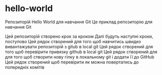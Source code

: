  # hello-world
Репозиторій Hello World для навчання Git
Це приклад репозиторію для навчання Git 

Цей репозиторій створено крок за кроком 
Далі будуть наступні кроки, поступово
Цей рядок створений для того щоб навчитись швидко вивантажувати репозиторій з gitub в local git
Цей рядок створений для того щоб перевірити привязку github в local git
Цей рядок створений для для того щоб створити нову гілку в локальному git і додати її до GitHub
Цей рядок створений щоб перевірити як можна повертатись до попередніх комітів
